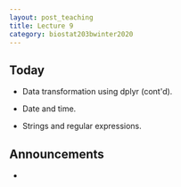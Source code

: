 ```yaml
---
layout: post_teaching
title: Lecture 9
category: biostat203bwinter2020
---
```


## Today

- Data transformation using dplyr (cont'd).  

- Date and time.

- Strings and regular expressions.

## Announcements

- 